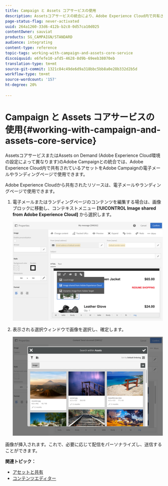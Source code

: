 ```yaml
---
title: Campaign と Assets コアサービスの使用
description: Assetsコアサービスの統合により、Adobe Experience Cloud内で共有されるリソースをAdobe Campaignのメッセージやランディングページで使用できます。
page-status-flag: never-activated
uuid: 264a1260-33d6-412b-b2c8-0d57ca10d025
contentOwner: sauviat
products: SG_CAMPAIGN/STANDARD
audience: integrating
content-type: reference
topic-tags: working-with-campaign-and-assets-core-service
discoiquuid: e6fefe10-afd5-4628-8d9b-69eeb38070eb
translation-type: tm+mt
source-git-commit: 1321c84c49de6d9a318bbc5bb8a0e28b332d2b5d
workflow-type: tm+mt
source-wordcount: '157'
ht-degree: 20%

---
```



# Campaign と Assets コアサービスの使用{#working-with-campaign-and-assets-core-service}

AssetsコアサービスまたはAssets on Demand (Adobe Experience Cloud環境の設定によって異なります)のAdobe Campaignとの統合では、Adobe Experience Cloud内で共有されているアセットをAdobe Campaignの電子メールやランディングページで使用できます。

Adobe Experience Cloudから共有されたリソースは、電子メールやランディングページで使用できます。

1. 電子メールまたはランディングページのコンテンツを編集する場合は、画像ブロックに移動し、コンテキストメニュー **[!UICONTROL Image shared from Adobe Experience Cloud]** から選択します。

   ![](assets/dam_insert_image_dce.png)

1. 表示される選択ウィンドウで画像を選択し、確定します。

   ![](assets/dam_shared_image_selection.png)

画像が挿入されます。これで、必要に応じて配信をパーソナライズし、送信することができます。

**関連トピック：**

* [アセットと共有](https://docs.adobe.com/content/help/en/core-services/interface/assets/experience-cloud-assets.html)
* [コンテンツエディター](../../designing/using/personalization.md#example-email-personalization)

